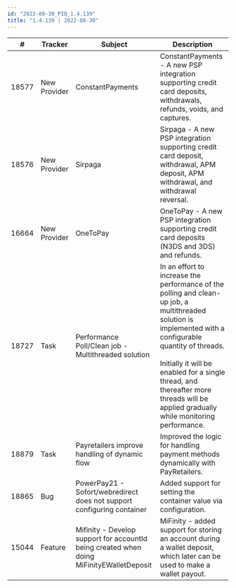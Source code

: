 ```yaml
---
id: "2022-08-30_PIQ_1.4.139"
title: "1.4.139 | 2022-08-30"
---
```


| #     | Tracker     | Subject   | Description    |
|-------|-------------|-----------|----------------|
| 18577 | New Provider | ConstantPayments | ConstantPayments - A new PSP integration supporting credit card deposits, withdrawals, refunds, voids, and captures. | 
| 18576 | New Provider | Sirpaga | Sirpaga - A new PSP integration supporting credit card deposit, withdrawal, APM deposit, APM withdrawal, and withdrawal reversal. | 
| 16664 | New Provider | OneToPay | OneToPay - A new PSP integration supporting credit card deposits (N3DS and 3DS) and refunds. | 
| 18727 | Task | Performance Poll/Clean job - Multithreaded solution | In an effort to increase the performance of the polling and clean-up job, a multithreaded solution is implemented with a configurable quantity of threads.<br/><br/>Initially it will be enabled for a single thread, and thereafter more threads will be applied gradually while monitoring performance. | 
| 18879 | Task | Payretailers improve handling of dynamic flow | Improved the logic for handling payment methods dynamically with PayRetailers. | 
| 18865 | Bug | PowerPay21 - Sofort/webredirect does not support configuring container | Added support for setting the container value via configuration. | 
| 15044 | Feature | Mifinity - Develop support for accountId being created when doing MiFinityEWalletDeposit  | MiFinity - added support for storing an account during a wallet deposit, which later can be used to make a wallet payout. | 
